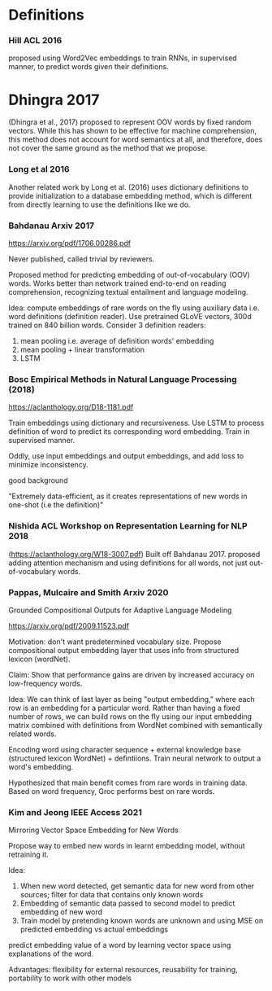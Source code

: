 # Definitions

### Hill ACL 2016

proposed using Word2Vec embeddings to train RNNs, in supervised manner,
to predict words given their definitions.

# Dhingra 2017

(Dhingra et al., 2017) proposed to represent OOV words by fixed random vectors. While this has
shown to be effective for machine comprehension, this method does not account for word semantics
at all, and therefore, does not cover the same ground as the method that we propose.

### Long et al 2016

Another related work by Long et al. (2016) uses dictionary definitions to provide initialization to a
database embedding method, which is different from directly learning to use the definitions like we
do.

### Bahdanau Arxiv 2017

https://arxiv.org/pdf/1706.00286.pdf

Never published, called trivial by reviewers.

Proposed method for predicting embedding of out-of-vocabulary (OOV) words.
Works better than network trained end-to-end on reading comprehension, recognizing
textual entailment and language modeling.

Idea: compute embeddings of rare words on the fly using auxiliary data i.e. word definitions
(definition reader). Use pretrained GLoVE vectors, 300d trained on 840 billion words. Consider
3 definition readers:

1. mean pooling i.e. average of definition words' embedding
2. mean pooling + linear transformation
3. LSTM


### Bosc  Empirical Methods in Natural Language Processing (2018)

https://aclanthology.org/D18-1181.pdf

Train embeddings using dictionary and recursiveness. Use LSTM to process definition of word
to predict its corresponding word embedding. Train in supervised manner.

Oddly, use input embeddings and output embeddings, and add loss to minimize inconsistency.

good background

"Extremely data-efficient, as it creates representations of new words in one-shot
(i.e the definition)"



### Nishida ACL Workshop on Representation Learning for NLP 2018

(https://aclanthology.org/W18-3007.pdf)
Built off Bahdanau 2017. proposed adding attention mechanism and using definitions for all words, not just
out-of-vocabulary words. 

### Pappas, Mulcaire and Smith Arxiv 2020

Grounded Compositional Outputs for Adaptive Language Modeling

https://arxiv.org/pdf/2009.11523.pdf

Motivation: don't want predetermined vocabulary size. Propose compositional output embedding layer
that uses info from structured lexicon (wordNet).

Claim: Show that performance gains are driven by increased accuracy on low-frequency words.

Idea: We can think of last layer as being "output embedding," where each row is an embedding
for a particular word. Rather than having a fixed number of rows, we can build rows on the fly
using our input embedding matrix combined with definitions from WordNet combined with semantically
related words.

Encoding word using character sequence + external knowledge base (structured lexicon WordNet) +
defintiions. Train neural network to output a word's embedding.

Hypothesized that main benefit comes from rare words in training data. Based on word frequency,
Groc performs best on rare words.

### Kim and Jeong IEEE Access 2021

Mirroring Vector Space Embedding for New Words

Propose way to embed new words in learnt embedding model, without retraining it.

Idea:
1. When new word detected, get semantic data for new word from other sources; filter
  for data that contains only known words
2. Embedding of semantic data passed to second model to predict embedding of new word
3. Train model by pretending known words are unknown and using MSE on predicted embedding vs actual
  embeddings 


predict embedding value of a word by learning vector space using explanations
of the word.

Advantages: flexibility for external resources, reusability for training, portability 
to work with other models